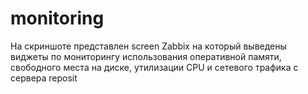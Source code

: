 # monitoring
На скриншоте представлен screen Zabbix на который выведены виджеты по мониторингу использования оперативной памяти, 
свободного места на диске, утилизации CPU и сетевого трафика с сервера reposit
